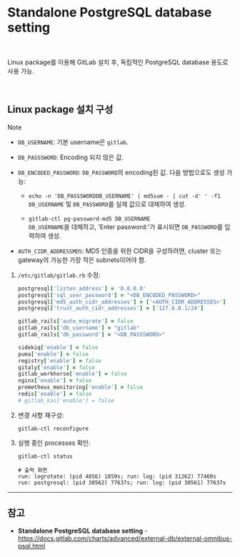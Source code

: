# Standalone PostgreSQL database setting

<br>

Linux package를 이용해 GitLab 설치 후, 독립적인 PostgreSQL database 용도로 사용 가능.

<br>

## Linux package 설치 구성

> [!NOTE]  
> - `DB_USERNAME`: 기본 username은 `gitlab`.
> - `DB_PASSSWORD`: Encoding 되지 않은 값.
> - `DB_ENCODED_PASSWORD`: `DB_PASSWORD`의 encoding된 값. 다음 방법으로도 생성 가능:
>
>   - `echo -n 'DB_PASSSWORDDB_USERNAME' | md5sum - | cut -d' ' -f1`  
>	    `DB_USERNAME` 및 `DB_PASSWORD`를 실제 값으로 대체하여 생성.
>
>   - `gitlab-ctl pg-password-md5 DB_USERNAME`  
>	    `DB_USERNAME`을 대체하고, 'Enter password:'가 표시되면 `DB_PASSWORD`를 입력하여 생성.
> - `AUTH_CIDR_ADDRESSMD5`: MD5 인증을 위한 CIDR을 구성하려면, cluster 또는 gateway의 가능한 가장 작은 subnets이어야 함.

1. `/etc/gitlab/gitlab.rb` 수정:

   ```ruby
   postgresql['listen_address'] = '0.0.0.0'
   postgresql['sql_user_password'] = "<DB_ENCODED_PASSWORD>"
   postgresql['md5_auth_cidr_addresses'] = ['<AUTH_CIDR_ADDRESSES>']    # ex. ['0.0.0.0/0']
   postgresql['trust_auth_cidr_addresses'] = ['127.0.0.1/24']           # ex. ['0.0.0.0/0']

   gitlab_rails['auto_migrate'] = false
   gitlab_rails['db_username'] = "gitlab"
   gitlab_rails['db_password'] = "<DB_PASSSWORD>"

   sidekiq['enable'] = false
   puma['enable'] = false
   registry['enable'] = false
   gitaly['enable'] = false
   gitlab_workhorse['enable'] = false
   nginx['enable'] = false
   prometheus_monitoring['enable'] = false
   redis['enable'] = false
   # gitlab_kas['enable'] = false
   ```

2. 변경 사항 재구성:

   ```
   gitlab-ctl reconfigure
   ```

3. 실행 중인 processes 확인:

   ```
   gitlab-ctl status
   ```

   ```
   # 출력 화면
   run: logrotate: (pid 4856) 1859s; run: log: (pid 31262) 77460s
   run: postgresql: (pid 30562) 77637s; run: log: (pid 30561) 77637s

   ```

<hr>

## 참고
- **Standalone PostgreSQL database setting** - https://docs.gitlab.com/charts/advanced/external-db/external-omnibus-psql.html
